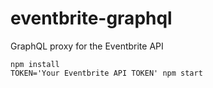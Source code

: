 # eventbrite-graphql
GraphQL proxy for the Eventbrite API

```
npm install
TOKEN='Your Eventbrite API TOKEN' npm start
```
